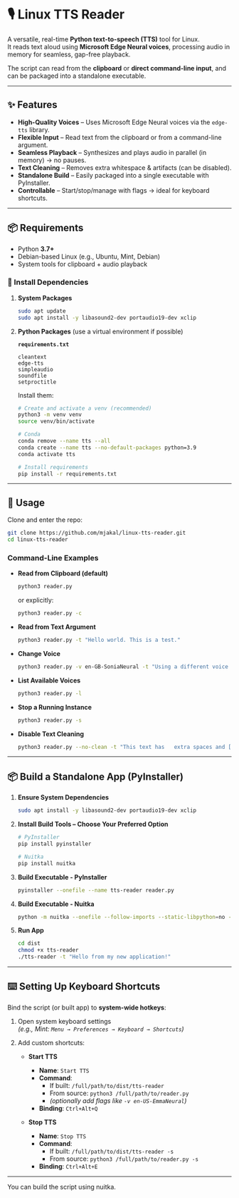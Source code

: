 # 🎙️ Linux TTS Reader

A versatile, real-time **Python text-to-speech (TTS)** tool for Linux.  
It reads text aloud using **Microsoft Edge Neural voices**, processing audio in memory for seamless, gap-free playback.  

The script can read from the **clipboard** or **direct command-line input**, and can be packaged into a standalone executable.

---

## ✨ Features

- **High-Quality Voices** – Uses Microsoft Edge Neural voices via the `edge-tts` library.  
- **Flexible Input** – Read text from the clipboard or from a command-line argument.  
- **Seamless Playback** – Synthesizes and plays audio in parallel (in memory) → no pauses.  
- **Text Cleaning** – Removes extra whitespace & artifacts (can be disabled).  
- **Standalone Build** – Easily packaged into a single executable with PyInstaller.  
- **Controllable** – Start/stop/manage with flags → ideal for keyboard shortcuts.  

---

## 📦 Requirements

- Python **3.7+**
- Debian-based Linux (e.g., Ubuntu, Mint, Debian)
- System tools for clipboard + audio playback

### 🔧 Install Dependencies

1. **System Packages**  
   ```bash
   sudo apt update
   sudo apt install -y libasound2-dev portaudio19-dev xclip
   ```

2. **Python Packages** (use a virtual environment if possible)

   **`requirements.txt`**  
   ```text
   cleantext
   edge-tts
   simpleaudio
   soundfile
   setproctitle
   ```

   Install them:
   ```bash
   # Create and activate a venv (recommended)
   python3 -m venv venv
   source venv/bin/activate

   # Conda
   conda remove --name tts --all
   conda create --name tts --no-default-packages python=3.9
   conda activate tts

   # Install requirements
   pip install -r requirements.txt
   ```

---

## 🚀 Usage

Clone and enter the repo:
```bash
git clone https://github.com/mjakal/linux-tts-reader.git
cd linux-tts-reader
```

### Command-Line Examples

- **Read from Clipboard (default)**  
  ```bash
  python3 reader.py
  ```
  or explicitly:
  ```bash
  python3 reader.py -c
  ```

- **Read from Text Argument**  
  ```bash
  python3 reader.py -t "Hello world. This is a test."
  ```

- **Change Voice**  
  ```bash
  python3 reader.py -v en-GB-SoniaNeural -t "Using a different voice now."
  ```

- **List Available Voices**  
  ```bash
  python3 reader.py -l
  ```

- **Stop a Running Instance**  
  ```bash
  python3 reader.py -s
  ```

- **Disable Text Cleaning**  
  ```bash
  python3 reader.py --no-clean -t "This text has   extra spaces and [tags]."
  ```

---

## 📦 Build a Standalone App (PyInstaller)

1. **Ensure System Dependencies**
   ```bash
   sudo apt install -y libasound2-dev portaudio19-dev xclip
   ```

2. **Install Build Tools – Choose Your Preferred Option**
   ```bash
   # PyInstaller
   pip install pyinstaller
   
   # Nuitka
   pip install nuitka
   ```

3. **Build Executable - PyInstaller**
   ```bash
   pyinstaller --onefile --name tts-reader reader.py
   ```

4. **Build Executable - Nuitka**
   ```bash
   python -m nuitka --onefile --follow-imports --static-libpython=no --plugin-enable=anti-bloat reader.py
   ```

5. **Run App**
   ```bash
   cd dist
   chmod +x tts-reader
   ./tts-reader -t "Hello from my new application!"
   ```

---

## ⌨️ Setting Up Keyboard Shortcuts

Bind the script (or built app) to **system-wide hotkeys**:

1. Open system keyboard settings  
   _(e.g., Mint: `Menu → Preferences → Keyboard → Shortcuts`)_

2. Add custom shortcuts:

   - **Start TTS**  
     - **Name**: `Start TTS`  
     - **Command**:  
       - If built: `/full/path/to/dist/tts-reader`  
       - From source: `python3 /full/path/to/reader.py`  
       - _(optionally add flags like `-v en-US-EmmaNeural`)_
     - **Binding**: `Ctrl+Alt+Q`

   - **Stop TTS**  
     - **Name**: `Stop TTS`  
     - **Command**:  
       - If built: `/full/path/to/dist/tts-reader -s`  
       - From source: `python3 /full/path/to/reader.py -s`
     - **Binding**: `Ctrl+Alt+E`

---

You can build the script using nuitka.

```